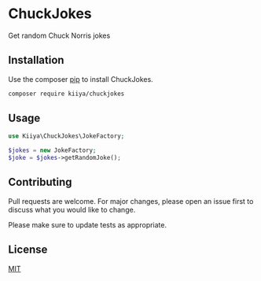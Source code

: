 # ChuckJokes

Get random Chuck Norris jokes

## Installation

Use the composer [pip](https://pip.pypa.io/en/stable/) to install ChuckJokes.

```bash
composer require kiiya/chuckjokes
```

## Usage

```php
use Kiiya\ChuckJokes\JokeFactory;

$jokes = new JokeFactory;
$joke = $jokes->getRandomJoke();
```

## Contributing
Pull requests are welcome. For major changes, please open an issue first to discuss what you would like to change.

Please make sure to update tests as appropriate.

## License
[MIT](./LICENSE.md)